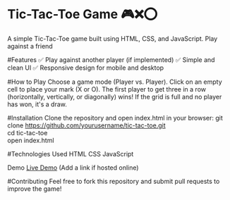# Tic-Tac-Toe Game 🎮❌⭕
A simple Tic-Tac-Toe game built using HTML, CSS, and JavaScript. Play against a friend 

#Features
✅ Play against another player (if implemented)
✅ Simple and clean UI
✅ Responsive design for mobile and desktop

#How to Play
Choose a game mode (Player vs. Player).
Click on an empty cell to place your mark (X or O).
The first player to get three in a row (horizontally, vertically, or diagonally) wins!
If the grid is full and no player has won, it's a draw.

#Installation
Clone the repository and open index.html in your browser:
git clone https://github.com/yourusername/tic-tac-toe.git  
cd tic-tac-toe  
open index.html  

#Technologies Used
HTML
CSS
JavaScript

Demo
[Live Demo](https://teal-mochi-e5b136.netlify.app/) (Add a link if hosted online)

#Contributing
Feel free to fork this repository and submit pull requests to improve the game!
